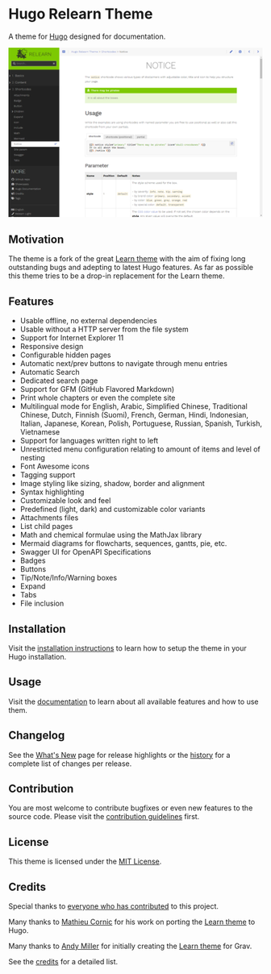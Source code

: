 # Hugo Relearn Theme

A theme for [Hugo](https://gohugo.io/) designed for documentation.

![Overview](https://github.com/McShelby/hugo-theme-relearn/raw/main/images/screenshot.png)

## Motivation

The theme is a fork of the great [Learn theme](https://github.com/matcornic/hugo-theme-learn) with the aim of fixing long outstanding bugs and adepting to latest Hugo features. As far as possible this theme tries to be a drop-in replacement for the Learn theme.

## Features

- Usable offline, no external dependencies
- Usable without a HTTP server from the file system
- Support for Internet Explorer 11
- Responsive design
- Configurable hidden pages
- Automatic next/prev buttons to navigate through menu entries
- Automatic Search
- Dedicated search page
- Support for GFM (GitHub Flavored Markdown)
- Print whole chapters or even the complete site
- Multilingual mode for English, Arabic, Simplified Chinese, Traditional Chinese, Dutch, Finnish (Suomi), French, German, Hindi, Indonesian, Italian, Japanese, Korean, Polish, Portuguese, Russian, Spanish, Turkish, Vietnamese
- Support for languages written right to left
- Unrestricted menu configuration relating to amount of items and level of nesting
- Font Awesome icons
- Tagging support
- Image styling like sizing, shadow, border and alignment
- Syntax highlighting
- Customizable look and feel
- Predefined (light, dark) and customizable color variants
- Attachments files
- List child pages
- Math and chemical formulae using the MathJax library
- Mermaid diagrams for flowcharts, sequences, gantts, pie, etc.
- Swagger UI for OpenAPI Specifications
- Badges
- Buttons
- Tip/Note/Info/Warning boxes
- Expand
- Tabs
- File inclusion

## Installation

Visit the [installation instructions](https://mcshelby.github.io/hugo-theme-relearn/basics/installation) to learn how to setup the theme in your Hugo installation.

## Usage

Visit the [documentation](https://mcshelby.github.io/hugo-theme-relearn/) to learn about all available features and how to use them.

## Changelog

See the [What's New](https://mcshelby.github.io/hugo-theme-relearn/basics/migration) page for release highlights or the [history](https://mcshelby.github.io/hugo-theme-relearn/basics/history) for a complete list of changes per release.

## Contribution

You are most welcome to contribute bugfixes or even new features to the source code. Please visit the [contribution guidelines](https://github.com/McShelby/hugo-theme-relearn/blob/main/.github/contributing.md) first.

## License

This theme is licensed under the [MIT License](https://github.com/McShelby/hugo-theme-relearn/blob/main/LICENSE).

## Credits

Special thanks to [everyone who has contributed](https://github.com/McShelby/hugo-theme-relearn/graphs/contributors) to this project.

Many thanks to [Mathieu Cornic](https://github.com/matcornic) for his work on porting the [Learn theme](https://github.com/matcornic/hugo-theme-learn) to Hugo.

Many thanks to [Andy Miller](https://github.com/rhukster) for initially creating the [Learn theme](https://github.com/getgrav/grav-theme-learn2) for Grav.

See the [credits](https://mcshelby.github.io/hugo-theme-relearn/more/credits) for a detailed list.
